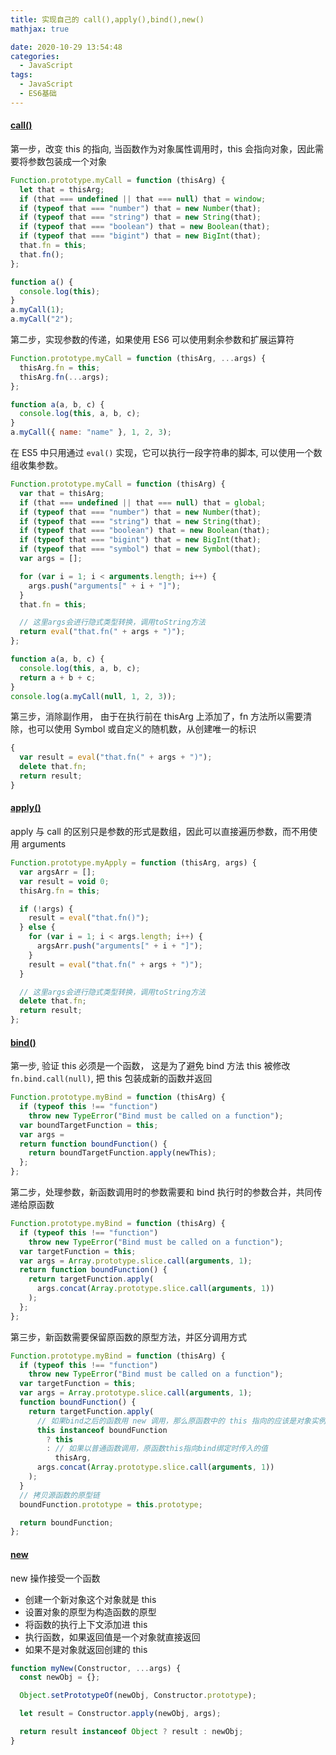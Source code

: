```yaml
---
title: 实现自己的 call(),apply(),bind(),new()
mathjax: true

date: 2020-10-29 13:54:48
categories:
  - JavaScript
tags:
  - JavaScript
  - ES6基础
---
```


#### [call()](https://tc39.es/ecma262/multipage/fundamental-objects.html#sec-function.prototype.call)

第一步，改变 this 的指向, 当函数作为对象属性调用时，this 会指向对象，因此需要将参数包装成一个对象

```js
Function.prototype.myCall = function (thisArg) {
  let that = thisArg;
  if (that === undefined || that === null) that = window;
  if (typeof that === "number") that = new Number(that);
  if (typeof that === "string") that = new String(that);
  if (typeof that === "boolean") that = new Boolean(that);
  if (typeof that === "bigint") that = new BigInt(that);
  that.fn = this;
  that.fn();
};

function a() {
  console.log(this);
}
a.myCall(1);
a.myCall("2");
```

第二步，实现参数的传递，如果使用 ES6 可以使用剩余参数和扩展运算符

```js
Function.prototype.myCall = function (thisArg, ...args) {
  thisArg.fn = this;
  thisArg.fn(...args);
};

function a(a, b, c) {
  console.log(this, a, b, c);
}
a.myCall({ name: "name" }, 1, 2, 3);
```

在 ES5 中只用通过 `eval()` 实现，它可以执行一段字符串的脚本, 可以使用一个数组收集参数。

```js
Function.prototype.myCall = function (thisArg) {
  var that = thisArg;
  if (that === undefined || that === null) that = global;
  if (typeof that === "number") that = new Number(that);
  if (typeof that === "string") that = new String(that);
  if (typeof that === "boolean") that = new Boolean(that);
  if (typeof that === "bigint") that = new BigInt(that);
  if (typeof that === "symbol") that = new Symbol(that);
  var args = [];

  for (var i = 1; i < arguments.length; i++) {
    args.push("arguments[" + i + "]");
  }
  that.fn = this;

  // 这里args会进行隐式类型转换，调用toString方法
  return eval("that.fn(" + args + ")");
};

function a(a, b, c) {
  console.log(this, a, b, c);
  return a + b + c;
}
console.log(a.myCall(null, 1, 2, 3));
```

第三步，消除副作用， 由于在执行前在 thisArg 上添加了，fn 方法所以需要清除，也可以使用 Symbol 或自定义的随机数，从创建唯一的标识

```js
{
  var result = eval("that.fn(" + args + ")");
  delete that.fn;
  return result;
}
```

#### [apply()](https://tc39.es/ecma262/multipage/fundamental-objects.html#sec-function.prototype.apply)

apply 与 call 的区别只是参数的形式是数组，因此可以直接遍历参数，而不用使用 arguments

```js
Function.prototype.myApply = function (thisArg, args) {
  var argsArr = [];
  var result = void 0;
  thisArg.fn = this;

  if (!args) {
    result = eval("that.fn()");
  } else {
    for (var i = 1; i < args.length; i++) {
      argsArr.push("arguments[" + i + "]");
    }
    result = eval("that.fn(" + args + ")");
  }

  // 这里args会进行隐式类型转换，调用toString方法
  delete that.fn;
  return result;
};
```

#### [bind()](https://tc39.es/ecma262/multipage/fundamental-objects.html#sec-function.prototype.bind)

第一步, 验证 this 必须是一个函数， 这是为了避免 bind 方法 this 被修改 `fn.bind.call(null)`, 把 this 包装成新的函数并返回

```js
Function.prototype.myBind = function (thisArg) {
  if (typeof this !== "function")
    throw new TypeError("Bind must be called on a function");
  var boundTargetFunction = this;
  var args =
  return function boundFunction() {
    return boundTargetFunction.apply(newThis);
  };
};
```

第二步，处理参数，新函数调用时的参数需要和 bind 执行时的参数合并，共同传递给原函数

```js
Function.prototype.myBind = function (thisArg) {
  if (typeof this !== "function")
    throw new TypeError("Bind must be called on a function");
  var targetFunction = this;
  var args = Array.prototype.slice.call(arguments, 1);
  return function boundFunction() {
    return targetFunction.apply(
      args.concat(Array.prototype.slice.call(arguments, 1))
    );
  };
};
```

第三步，新函数需要保留原函数的原型方法，并区分调用方式

```js
Function.prototype.myBind = function (thisArg) {
  if (typeof this !== "function")
    throw new TypeError("Bind must be called on a function");
  var targetFunction = this;
  var args = Array.prototype.slice.call(arguments, 1);
  function boundFunction() {
    return targetFunction.apply(
      // 如果bind之后的函数用 new 调用，那么原函数中的 this 指向的应该是对象实例
      this instanceof boundFunction
        ? this
        : // 如果以普通函数调用，原函数this指向bind绑定时传入的值
          thisArg,
      args.concat(Array.prototype.slice.call(arguments, 1))
    );
  }
  // 拷贝源函数的原型链
  boundFunction.prototype = this.prototype;

  return boundFunction;
};
```

#### [new](https://tc39.es/ecma262/multipage/ecmascript-language-expressions.html#sec-new-operator)

new 操作接受一个函数

- 创建一个新对象这个对象就是 this
- 设置对象的原型为构造函数的原型
- 将函数的执行上下文添加进 this
- 执行函数，如果返回值是一个对象就直接返回
- 如果不是对象就返回创建的 this

```js
function myNew(Constructor, ...args) {
  const newObj = {};

  Object.setPrototypeOf(newObj, Constructor.prototype);

  let result = Constructor.apply(newObj, args);

  return result instanceof Object ? result : newObj;
}
```